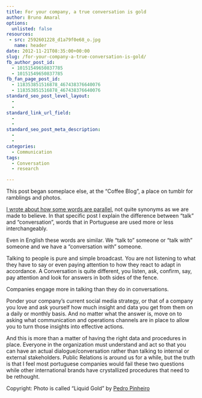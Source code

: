 ```yaml
---
title: For your company, a true conversation is gold
author: Bruno Amaral
options:
  unlisted: false
resources:
 - src: 2592601228_d1a79f0e68_o.jpg
   name: header
date: 2012-11-21T08:35:00+00:00
slug: /for-your-company-a-true-conversation-is-gold/
fb_author_post_id:
  - 10151549650837785
  - 10151549650837785
fb_fan_page_post_id:
  - 118353851516878_467438376640076
  - 118353851516878_467438376640076
standard_seo_post_level_layout:
  - 
  - 
standard_link_url_field:
  - 
  - 
standard_seo_post_meta_description:
  - 
  - 
categories:
  - Communication
tags:
  - Conversation
  - research

---
```


This post began someplace else, at the &#8220;Coffee Blog&#8221;, a place on tumblr for ramblings and photos.

[I wrote about how some words are parallel][2], not quite synonyms as we are made to believe. In that specific post I explain the difference between &#8220;talk&#8221; and &#8220;conversation&#8221;, words that in Portuguese are used more or less interchangeably.

Even in English these words are similar. We &#8220;talk to&#8221; someone or &#8220;talk with&#8221; someone and we have a &#8220;conversation with&#8221; someone.

Talking to people is pure and simple broadcast. You are not listening to what they have to say or even paying attention to how they react to adapt in accordance. A Conversation is quite different, you listen, ask, confirm, say, pay attention and look for answers in both sides of the fence.

Companies engage more in talking than they do in conversations.

Ponder your company&#8217;s current social media strategy, or that of a company you love and ask yourself how much insight and data you get from them on a daily or monthly basis. And no matter what the answer is, move on to asking what communication and operations channels are in place to allow you to turn those insights into effective actions.

And this is more than a matter of having the right data and procedures in place. Everyone in the organization must understand and act so that you can have an actual dialogue/conversation rather than talking to internal or external stakeholders. Public Relations is around us for a while, but the truth is that I feel most portuguese companies would fail these two questions while other international brands have crystallized procedures that need to be rethought.

Copyright: Photo is called &#8220;Liquid Gold&#8221; by [Pedro Pinheiro][3]


 [1]: https://www.flickr.com/photos/pedromourapinheiro/2592601228/
 [2]: https://brunoamaral.tumblr.com/post/36103600811/palavras-paralelas
 [3]: https://pedromourapinheiro.com/
